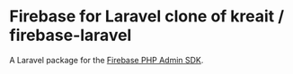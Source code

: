 # Firebase for Laravel clone of kreait / firebase-laravel

A Laravel package for the [Firebase PHP Admin SDK](https://github.com/kreait/firebase-php).
